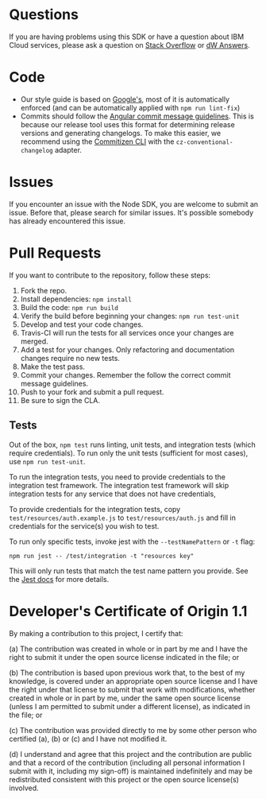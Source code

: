 # Questions

If you are having problems using this SDK or have a question about IBM Cloud services,
please ask a question on [Stack Overflow](http://stackoverflow.com/questions/ask) or
[dW Answers](https://developer.ibm.com/answers/questions/ask).

# Code

* Our style guide is based on [Google's](https://google.github.io/styleguide/jsguide.html), most of it is automatically enforced (and can be automatically applied with `npm run lint-fix`)
* Commits should follow the [Angular commit message guidelines](https://github.com/angular/angular/blob/master/CONTRIBUTING.md#-commit-message-guidelines). This is because our release tool uses this format for determining release versions and generating changelogs. To make this easier, we recommend using the [Commitizen CLI](https://github.com/commitizen/cz-cli) with the `cz-conventional-changelog` adapter.

# Issues

If you encounter an issue with the Node SDK, you are welcome to submit an issue.
Before that, please search for similar issues. It's possible somebody has
already encountered this issue.

# Pull Requests

If you want to contribute to the repository, follow these steps:

1. Fork the repo.
2. Install dependencies: `npm install`
3. Build the code: `npm run build`
4. Verify the build before beginning your changes: `npm run test-unit`
2. Develop and test your code changes.
3. Travis-CI will run the tests for all services once your changes are merged.
4. Add a test for your changes. Only refactoring and documentation changes require no new tests.
5. Make the test pass.
6. Commit your changes. Remember the follow the correct commit message guidelines.
7. Push to your fork and submit a pull request.
8. Be sure to sign the CLA.

## Tests

Out of the box, `npm test` runs linting, unit tests, and integration tests (which require credentials).
To run only the unit tests (sufficient for most cases), use `npm run test-unit`.

To run the integration tests, you need to provide credentials to the integration test framework.
The integration test framework will skip integration tests for any service that does not have credentials,

To provide credentials for the integration tests, copy `test/resources/auth.example.js` to `test/resources/auth.js`
and fill in credentials for the service(s) you wish to test.

To run only specific tests, invoke jest with the `--testNamePattern` or `-t` flag:

```
npm run jest -- /test/integration -t "resources key"
```

This will only run tests that match the test name pattern you provide.
See the [Jest docs](https://jestjs.io/docs/en/cli#testnamepattern-regex) for more details.

# Developer's Certificate of Origin 1.1

By making a contribution to this project, I certify that:

(a) The contribution was created in whole or in part by me and I
   have the right to submit it under the open source license
   indicated in the file; or

(b) The contribution is based upon previous work that, to the best
   of my knowledge, is covered under an appropriate open source
   license and I have the right under that license to submit that
   work with modifications, whether created in whole or in part
   by me, under the same open source license (unless I am
   permitted to submit under a different license), as indicated
   in the file; or

(c) The contribution was provided directly to me by some other
   person who certified (a), (b) or (c) and I have not modified
   it.

(d) I understand and agree that this project and the contribution
   are public and that a record of the contribution (including all
   personal information I submit with it, including my sign-off) is
   maintained indefinitely and may be redistributed consistent with
   this project or the open source license(s) involved.

